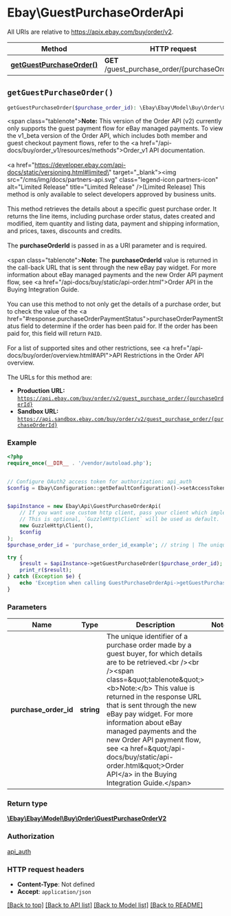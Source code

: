 # Ebay\GuestPurchaseOrderApi

All URIs are relative to https://apix.ebay.com/buy/order/v2.

Method | HTTP request | Description
------------- | ------------- | -------------
[**getGuestPurchaseOrder()**](GuestPurchaseOrderApi.md#getGuestPurchaseOrder) | **GET** /guest_purchase_order/{purchaseOrderId} | 


## `getGuestPurchaseOrder()`

```php
getGuestPurchaseOrder($purchase_order_id): \Ebay\Ebay\Model\Buy\Order\GuestPurchaseOrderV2
```



<span class=\"tablenote\"><b>Note:</b> This version of the Order API (v2) currently only supports the guest payment flow for eBay managed payments. To view the v1_beta version of the Order API, which includes both member and guest checkout payment flows, refer to the <a href=\"/api-docs/buy/order_v1/resources/methods\">Order_v1 API</a> documentation.</span><br /><br /><a href=\"https://developer.ebay.com/api-docs/static/versioning.html#limited\" target=\"_blank\"><img src=\"/cms/img/docs/partners-api.svg\" class=\"legend-icon partners-icon\"  alt=\"Limited Release\" title=\"Limited Release\" />(Limited Release)</a> This method is only available to select developers approved by business units.<br /><br />This method retrieves the details about a specific guest purchase order. It returns the line items, including purchase  order status, dates created and modified, item quantity and listing data, payment and shipping information, and prices, taxes, discounts and credits.<br /><br />The <b>purchaseOrderId</b> is passed in as a URI parameter and is required.<br /><br /><span class=\"tablenote\"><b>Note:</b> The <b>purchaseOrderId</b> value is returned in the call-back URL that is sent through the new eBay pay widget. For more information about eBay managed payments and the new Order API payment flow, see <a href=\"/api-docs/buy/static/api-order.html\">Order API</a> in the Buying Integration Guide.</span><br /><br />You can use this method to not only get the details of a purchase order, but to check the value of the <a href=\"#response.purchaseOrderPaymentStatus\">purchaseOrderPaymentStatus</a> field to determine if the order has been paid for. If the order has been paid for, this field will return <code>PAID</code>.<br /><br />For a list of supported sites and other restrictions, see <a href=\"/api-docs/buy/order/overview.html#API\">API Restrictions</a> in the Order API overview.<br /><br />The URLs for this method are:<ul><li><b>Production URL:</b> <code>https://api.ebay.com/buy/order/v2/guest_purchase_order/{purchaseOrderId}</code></li><li><b>Sandbox URL:</b> <code>https://api.sandbox.ebay.com/buy/order/v2/guest_purchase_order/{purchaseOrderId}</code></li></ul>

### Example

```php
<?php
require_once(__DIR__ . '/vendor/autoload.php');


// Configure OAuth2 access token for authorization: api_auth
$config = Ebay\Configuration::getDefaultConfiguration()->setAccessToken('YOUR_ACCESS_TOKEN');


$apiInstance = new Ebay\Api\GuestPurchaseOrderApi(
    // If you want use custom http client, pass your client which implements `GuzzleHttp\ClientInterface`.
    // This is optional, `GuzzleHttp\Client` will be used as default.
    new GuzzleHttp\Client(),
    $config
);
$purchase_order_id = 'purchase_order_id_example'; // string | The unique identifier of a purchase order made by a guest buyer, for which details are to be retrieved.<br /><br /><span class=\"tablenote\"><b>Note:</b> This value is returned in the response URL that is sent through the new eBay pay widget. For more information about eBay managed payments and the new Order API payment flow, see <a href=\"/api-docs/buy/static/api-order.html\">Order API</a> in the Buying Integration Guide.</span>

try {
    $result = $apiInstance->getGuestPurchaseOrder($purchase_order_id);
    print_r($result);
} catch (Exception $e) {
    echo 'Exception when calling GuestPurchaseOrderApi->getGuestPurchaseOrder: ', $e->getMessage(), PHP_EOL;
}
```

### Parameters

Name | Type | Description  | Notes
------------- | ------------- | ------------- | -------------
 **purchase_order_id** | **string**| The unique identifier of a purchase order made by a guest buyer, for which details are to be retrieved.&lt;br /&gt;&lt;br /&gt;&lt;span class&#x3D;\&quot;tablenote\&quot;&gt;&lt;b&gt;Note:&lt;/b&gt; This value is returned in the response URL that is sent through the new eBay pay widget. For more information about eBay managed payments and the new Order API payment flow, see &lt;a href&#x3D;\&quot;/api-docs/buy/static/api-order.html\&quot;&gt;Order API&lt;/a&gt; in the Buying Integration Guide.&lt;/span&gt; |

### Return type

[**\Ebay\Ebay\Model\Buy\Order\GuestPurchaseOrderV2**](../Model/GuestPurchaseOrderV2.md)

### Authorization

[api_auth](../../README.md#api_auth)

### HTTP request headers

- **Content-Type**: Not defined
- **Accept**: `application/json`

[[Back to top]](#) [[Back to API list]](../../README.md#endpoints)
[[Back to Model list]](../../README.md#models)
[[Back to README]](../../README.md)

